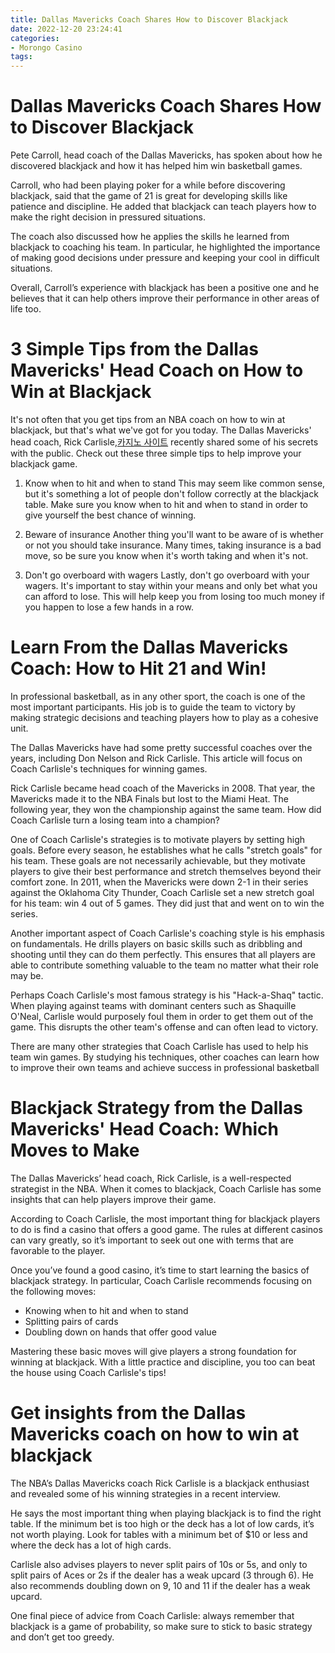 ```yaml
---
title: Dallas Mavericks Coach Shares How to Discover Blackjack 
date: 2022-12-20 23:24:41
categories:
- Morongo Casino
tags:
---
```



#  Dallas Mavericks Coach Shares How to Discover Blackjack 

Pete Carroll, head coach of the Dallas Mavericks, has spoken about how he discovered blackjack and how it has helped him win basketball games. 

Carroll, who had been playing poker for a while before discovering blackjack, said that the game of 21 is great for developing skills like patience and discipline. He added that blackjack can teach players how to make the right decision in pressured situations. 

The coach also discussed how he applies the skills he learned from blackjack to coaching his team. In particular, he highlighted the importance of making good decisions under pressure and keeping your cool in difficult situations. 

Overall, Carroll’s experience with blackjack has been a positive one and he believes that it can help others improve their performance in other areas of life too.

#  3 Simple Tips from the Dallas Mavericks' Head Coach on How to Win at Blackjack 

It's not often that you get tips from an NBA coach on how to win at blackjack, but that's what we've got for you today. The Dallas Mavericks' head coach, Rick Carlisle,[카지노 사이트](https://choegocasino.com/) recently shared some of his secrets with the public. Check out these three simple tips to help improve your blackjack game.

1. Know when to hit and when to stand 
This may seem like common sense, but it's something a lot of people don't follow correctly at the blackjack table. Make sure you know when to hit and when to stand in order to give yourself the best chance of winning.

2. Beware of insurance 
Another thing you'll want to be aware of is whether or not you should take insurance. Many times, taking insurance is a bad move, so be sure you know when it's worth taking and when it's not.

3. Don't go overboard with wagers 
Lastly, don't go overboard with your wagers. It's important to stay within your means and only bet what you can afford to lose. This will help keep you from losing too much money if you happen to lose a few hands in a row.

#  Learn From the Dallas Mavericks Coach: How to Hit 21 and Win! 

In professional basketball, as in any other sport, the coach is one of the most important participants. His job is to guide the team to victory by making strategic decisions and teaching players how to play as a cohesive unit.

The Dallas Mavericks have had some pretty successful coaches over the years, including Don Nelson and Rick Carlisle. This article will focus on Coach Carlisle's techniques for winning games.

Rick Carlisle became head coach of the Mavericks in 2008. That year, the Mavericks made it to the NBA Finals but lost to the Miami Heat. The following year, they won the championship against the same team. How did Coach Carlisle turn a losing team into a champion?

One of Coach Carlisle's strategies is to motivate players by setting high goals. Before every season, he establishes what he calls "stretch goals" for his team. These goals are not necessarily achievable, but they motivate players to give their best performance and stretch themselves beyond their comfort zone. In 2011, when the Mavericks were down 2-1 in their series against the Oklahoma City Thunder, Coach Carlisle set a new stretch goal for his team: win 4 out of 5 games. They did just that and went on to win the series.

Another important aspect of Coach Carlisle's coaching style is his emphasis on fundamentals. He drills players on basic skills such as dribbling and shooting until they can do them perfectly. This ensures that all players are able to contribute something valuable to the team no matter what their role may be.

Perhaps Coach Carlisle's most famous strategy is his "Hack-a-Shaq" tactic. When playing against teams with dominant centers such as Shaquille O'Neal, Carlisle would purposely foul them in order to get them out of the game. This disrupts the other team's offense and can often lead to victory.

There are many other strategies that Coach Carlisle has used to help his team win games. By studying his techniques, other coaches can learn how to improve their own teams and achieve success in professional basketball

#  Blackjack Strategy from the Dallas Mavericks' Head Coach: Which Moves to Make 

The Dallas Mavericks’ head coach, Rick Carlisle, is a well-respected strategist in the NBA. When it comes to blackjack, Coach Carlisle has some insights that can help players improve their game.

According to Coach Carlisle, the most important thing for blackjack players to do is find a casino that offers a good game. The rules at different casinos can vary greatly, so it’s important to seek out one with terms that are favorable to the player.

Once you’ve found a good casino, it’s time to start learning the basics of blackjack strategy. In particular, Coach Carlisle recommends focusing on the following moves:

- Knowing when to hit and when to stand
- Splitting pairs of cards
- Doubling down on hands that offer good value

Mastering these basic moves will give players a strong foundation for winning at blackjack. With a little practice and discipline, you too can beat the house using Coach Carlisle's tips!

#  Get insights from the Dallas Mavericks coach on how to win at blackjack

The NBA’s Dallas Mavericks coach Rick Carlisle is a blackjack enthusiast and revealed some of his winning strategies in a recent interview.

He says the most important thing when playing blackjack is to find the right table. If the minimum bet is too high or the deck has a lot of low cards, it’s not worth playing. Look for tables with a minimum bet of $10 or less and where the deck has a lot of high cards.

Carlisle also advises players to never split pairs of 10s or 5s, and only to split pairs of Aces or 2s if the dealer has a weak upcard (3 through 6). He also recommends doubling down on 9, 10 and 11 if the dealer has a weak upcard.

One final piece of advice from Coach Carlisle: always remember that blackjack is a game of probability, so make sure to stick to basic strategy and don’t get too greedy.